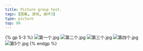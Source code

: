 ```yaml
---
title: Picture group test.
tags: [图集, 游戏, 崩坏3]
type: picture
top: 99
---
```


{% gp 5-3 %}
![第一个.jpg](https://notes.iissnan.com/uploads/group-pics/menu-restaurant-vintage-tab.jpg)
![第二个.jpg](https://notes.iissnan.com/uploads/group-pics/esWWGbF.jpg)
![第三个.jpg](https://notes.iissnan.com/uploads/group-pics/ZCogT10.jpg)
![第四个.jpg](https://notes.iissnan.com/uploads/group-pics/24hrPQn.jpg)
![第5个.jpg](https://notes.iissnan.com/uploads/group-pics/esWWGbF.jpg)
{% endgp %}